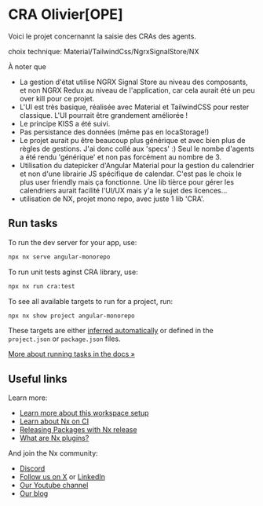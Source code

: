 
# CRA Olivier[OPE]

Voici le projet concernannt la saisie des CRAs des agents.

choix technique: Material/TailwindCss/NgrxSignalStore/NX

À noter que 

- La gestion d'état utilise NGRX Signal Store au niveau des composants, et non NGRX Redux au niveau de l'application, car cela aurait été un peu over kill pour ce projet.
- L'UI est très basique, réalisée avec Material et TailwindCSS pour rester classique. L'UI pourrait être grandement améliorée !
- Le principe KISS a été suivi.
- Pas persistance des données (même pas en locaStorage!) 
- Le projet aurait pu être beaucoup plus générique et avec bien plus de règles de gestions. J'ai donc collé aux 'specs' :) Seul le nombe d'agents a été rendu 'générique' et non pas forcément au nombre de 3. 
- Utilisation du datepicker d'Angular Material pour la gestion du calendrier et non d'une librairie JS spécifique de calendar. C'est pas le choix le plus user friendly mais ça fonctionne. Une lib tièrce pour gérer les calendriers aurait facilité l'UI/UX mais y'a le sujet des licences... 
- utilisation de NX, projet mono repo, avec juste 1 lib 'CRA'.

## Run tasks

To run the dev server for your app, use:

```sh
npx nx serve angular-monorepo
```


To run unit tests aginst CRA library, use:

```sh
npx nx run cra:test
```
 

To see all available targets to run for a project, run:

```sh
npx nx show project angular-monorepo
```

These targets are either [inferred automatically](https://nx.dev/concepts/inferred-tasks?utm_source=nx_project&utm_medium=readme&utm_campaign=nx_projects) or defined in the `project.json` or `package.json` files.

[More about running tasks in the docs &raquo;](https://nx.dev/features/run-tasks?utm_source=nx_project&utm_medium=readme&utm_campaign=nx_projects)



## Useful links

Learn more:

- [Learn more about this workspace setup](https://nx.dev/getting-started/tutorials/angular-monorepo-tutorial?utm_source=nx_project&amp;utm_medium=readme&amp;utm_campaign=nx_projects)
- [Learn about Nx on CI](https://nx.dev/ci/intro/ci-with-nx?utm_source=nx_project&utm_medium=readme&utm_campaign=nx_projects)
- [Releasing Packages with Nx release](https://nx.dev/features/manage-releases?utm_source=nx_project&utm_medium=readme&utm_campaign=nx_projects)
- [What are Nx plugins?](https://nx.dev/concepts/nx-plugins?utm_source=nx_project&utm_medium=readme&utm_campaign=nx_projects)

And join the Nx community:
- [Discord](https://go.nx.dev/community)
- [Follow us on X](https://twitter.com/nxdevtools) or [LinkedIn](https://www.linkedin.com/company/nrwl)
- [Our Youtube channel](https://www.youtube.com/@nxdevtools)
- [Our blog](https://nx.dev/blog?utm_source=nx_project&utm_medium=readme&utm_campaign=nx_projects)
